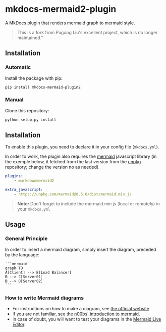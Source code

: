 # mkdocs-mermaid2-plugin

A MkDocs plugin that renders mermaid graph to mermaid style.

> This is a fork from Pugong Liu's excellent project, 
> which is no longer maintained."


## Installation

### Automatic
Install the package with pip:

```bash
pip install mkdocs-mermaid-plugin2
```

### Manual
Clone this repository:

```bash
python setup.py install
```

## Installation

To enable this plugin, you need to declare it in your config file
(`mkdocs.yml`).

In order to work, the plugin also requires the
[mermaid](https://www.npmjs.com/package/mermaid) javascript
library (in the exemple below, it fetched from the last version
from the [unpkg](https://unpkg.com/) repository; change the version
no as needed).

```yaml
plugins:
    - markdownmermaid2

extra_javascript:
    - https://unpkg.com/mermaid@8.5.0/dist/mermaid.min.js
```

> **Note:** Don't forget to include the mermaid.min.js (local or remotely) in your `mkdocs.yml`


## Usage

### General Principle
In order to insert a mermaid diagram, simply insert the diagram,
preceded by the language:


    ```mermaid
    graph TD
    A[Client] --> B[Load Balancer]
    B --> C[Server01]
    B --> D[Server02]
    ```

### How to write Mermaid diagrams
* For instructions on how to make a diagram, see 
  [the official website](https://mermaid-js.github.io/mermaid/#/).
* If you are not familiar, see the [n00bs' introduction to mermaid](https://mermaid-js.github.io/mermaid/#/n00b-overview).
* In case of doubt, you will want to test your diagrams in the
  [Mermaid Live Editor](https://mermaid-js.github.io/mermaid-live-editor).
